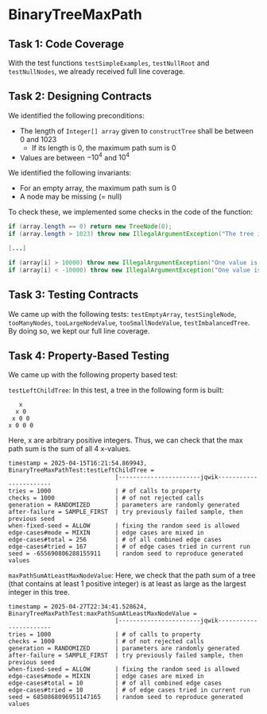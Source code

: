 # BinaryTreeMaxPath

## Task 1: Code Coverage

With the test functions `testSimpleExamples`, `testNullRoot` and `testNullNodes`, we already received full line coverage.


## Task 2: Designing Contracts

We identified the following preconditions:
- The length of `Integer[] array` given to `constructTree` shall be between 0 and 1023
  - If its length is 0, the maximum path sum is 0
- Values are between $-10^4$ and $10^4$

We identified the following invariants:
- For an empty array, the maximum path sum is 0
- A node may be missing (= null)

To check these, we implemented some checks in the code of the function:
```java
if (array.length == 0) return new TreeNode(0);
if (array.length > 1023) throw new IllegalArgumentException("The tree is too large.");

[...]

if (array[i] > 10000) throw new IllegalArgumentException("One value is too large: " + array[i]);
if (array[i] < -10000) throw new IllegalArgumentException("One value is too small: " + array[i]);
```

## Task 3: Testing Contracts

We came up with the following tests: `testEmptyArray`, `testSingleNode`, `tooManyNodes`, `tooLargeNodeValue`, `tooSmallNodeValue`, `testImbalancedTree`. By doing so, we kept our full line coverage.


## Task 4: Property-Based Testing
We came up with the following property based test:

`testLeftChildTree`: In this test, a tree in the following form is built:

```text
   x
  x 0
 x 0 0
x 0 0 0
```

Here, x are arbitrary positive integers. Thus, we can check that the max path sum is the sum of all 4 x-values.

```text
timestamp = 2025-04-15T16:21:54.869943, BinaryTreeMaxPathTest:testLeftChildTree = 
                              |-----------------------jqwik-----------------------
tries = 1000                  | # of calls to property
checks = 1000                 | # of not rejected calls
generation = RANDOMIZED       | parameters are randomly generated
after-failure = SAMPLE_FIRST  | try previously failed sample, then previous seed
when-fixed-seed = ALLOW       | fixing the random seed is allowed
edge-cases#mode = MIXIN       | edge cases are mixed in
edge-cases#total = 256        | # of all combined edge cases
edge-cases#tried = 167        | # of edge cases tried in current run
seed = -655690806288155911    | random seed to reproduce generated values
```

`maxPathSumAtLeastMaxNodeValue`: Here, we check that the path sum of a tree (that contains at least 1 positive integer) is at least as large as the largest integer in this tree.

```text
timestamp = 2025-04-27T22:34:41.528624, BinaryTreeMaxPathTest:maxPathSumAtLeastMaxNodeValue = 
                              |-----------------------jqwik-----------------------
tries = 1000                  | # of calls to property
checks = 1000                 | # of not rejected calls
generation = RANDOMIZED       | parameters are randomly generated
after-failure = SAMPLE_FIRST  | try previously failed sample, then previous seed
when-fixed-seed = ALLOW       | fixing the random seed is allowed
edge-cases#mode = MIXIN       | edge cases are mixed in
edge-cases#total = 10         | # of all combined edge cases
edge-cases#tried = 10         | # of edge cases tried in current run
seed = 6850868096951147165    | random seed to reproduce generated values
```